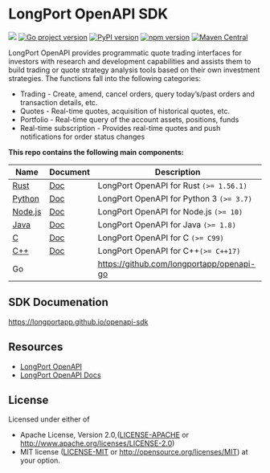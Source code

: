 # LongPort OpenAPI SDK

[![](https://img.shields.io/crates/v/longport.svg)](https://crates.io/crates/longport) [![Go project version](https://badge.fury.io/go/github.com%2Flongportapp%2Fopenapi-go.svg)](https://badge.fury.io/go/github.com%2Flongportapp%2Fopenapi-go) [![PyPI version](https://badge.fury.io/py/longport.svg)](https://badge.fury.io/py/longport) [![npm version](https://badge.fury.io/js/longport.svg)](https://badge.fury.io/js/longport) [![Maven Central](https://img.shields.io/maven-central/v/io.github.longportapp/openapi-sdk)](https://search.maven.org/artifact/io.github.longportapp/openapi-sdk)


LongPort OpenAPI provides programmatic quote trading interfaces for investors with research and development capabilities and assists them to build trading or quote strategy analysis tools based on their own investment strategies. The functions fall into the following categories:

- Trading - Create, amend, cancel orders, query today’s/past orders and transaction details, etc.
- Quotes - Real-time quotes, acquisition of historical quotes, etc.
- Portfolio - Real-time query of the account assets, positions, funds
- Real-time subscription - Provides real-time quotes and push notifications for order status changes

**This repo contains the following main components:**

| Name                        | Document                                                                  | Description                               |
|-----------------------------|---------------------------------------------------------------------------|-------------------------------------------|
| [Rust](rust/README.md)      | [Doc](https://longportapp.github.io/openapi-sdk/rust/longport/index.html) | LongPort OpenAPI for Rust `(>= 1.56.1)`   |
| [Python](python/README.md)  | [Doc](https://longportapp.github.io/openapi-sdk/python/index.html)        | LongPort OpenAPI for Python 3 `(>= 3.7)`  |
| [Node.js](nodejs/README.md) | [Doc](https://longportapp.github.io/openapi-sdk/nodejs/index.html)        | LongPort OpenAPI for Node.js `(>= 10)`    |
| [Java](java/README.md)      | [Doc](https://longportapp.github.io/openapi-sdk/java/index.html)          | LongPort OpenAPI for Java `(>= 1.8)`      |
| [C](c/README.md)            | [Doc](https://longportapp.github.io/openapi-sdk/c/index.html)             | LongPort OpenAPI for C `(>= C99)`         |
| [C++](cpp/README.md)        | [Doc](https://longportapp.github.io/openapi-sdk/cpp/index.html)           | LongPort OpenAPI for C++`(>= C++17)`      |
| Go                          |                                                                           | https://github.com/longportapp/openapi-go |

## SDK Documenation

https://longportapp.github.io/openapi-sdk

## Resources

- [LongPort OpenAPI](https://open.longportapp.com/en/)
- [LongPort OpenAPI Docs](https://open.longportapp.com/en/docs)

## License

Licensed under either of

* Apache License, Version 2.0,([LICENSE-APACHE](./LICENSE-APACHE) or http://www.apache.org/licenses/LICENSE-2.0)
* MIT license ([LICENSE-MIT](./LICENSE-MIT) or http://opensource.org/licenses/MIT) at your option.
